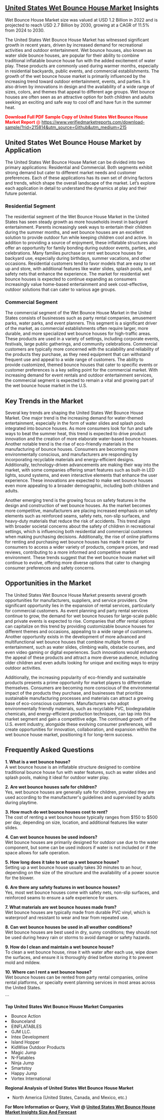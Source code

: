 <h2><a href="https://www.verifiedmarketreports.com/download-sample/?rid=215814&amp;utm_source=Github&amp;utm_medium=215" target="_blank">United States Wet Bounce House Market</a> Insights</h2><p>Wet Bounce House Market size was valued at USD 1.2 Billion in 2022 and is projected to reach USD 2.7 Billion by 2030, growing at a CAGR of 11.5% from 2024 to 2030.</p><p> <p>The United States Wet Bounce House Market has witnessed significant growth in recent years, driven by increased demand for recreational activities and outdoor entertainment. Wet bounce houses, also known as water slide bounce houses, are popular for their ability to combine traditional inflatable bounce house fun with the added excitement of water play. These products are commonly used during warmer months, especially in residential backyards, public events, and commercial establishments. The growth of the wet bounce house market is primarily influenced by the increasing trend toward outdoor entertainment, events, and parties. It is also driven by innovations in design and the availability of a wide range of sizes, colors, and themes that appeal to different age groups. Wet bounce houses are often seen as an attractive option for both children and adults seeking an exciting and safe way to cool off and have fun in the summer heat. <p><span class=""><span style="color: #ff0000;"><strong>Download Full PDF Sample Copy of United States Wet Bounce House Market Report</strong> @ </span><a href="https://www.verifiedmarketreports.com/download-sample/?rid=215814&amp;utm_source=Github&amp;utm_medium=215" target="_blank">https://www.verifiedmarketreports.com/download-sample/?rid=215814&amp;utm_source=Github&amp;utm_medium=215</a></span></p> </p> <h2>United States Wet Bounce House Market by Application</h2> <p>The United States Wet Bounce House Market can be divided into two primary applications: Residential and Commercial. Both segments exhibit strong demand but cater to different market needs and customer preferences. Each of these applications has its own set of driving factors and trends, which shape the overall landscape of the market. Let’s explore each application in detail to understand the dynamics at play and their future potential.</p> <h3>Residential Segment</h3> <p>The residential segment of the Wet Bounce House Market in the United States has seen steady growth as more households invest in backyard entertainment. Parents increasingly seek ways to entertain their children during the summer months, and wet bounce houses are an excellent solution to provide outdoor fun while keeping children cool and active. In addition to providing a source of enjoyment, these inflatable structures also offer an opportunity for family bonding during outdoor events, parties, and celebrations. Many families purchase or rent wet bounce houses for backyard use, especially during birthdays, summer vacations, and other occasions. Residential customers tend to favor models that are easy to set up and store, with additional features like water slides, splash pools, and safety nets that enhance the experience. The market for residential wet bounce houses is expected to continue expanding as consumers increasingly value home-based entertainment and seek cost-effective, outdoor solutions that can cater to various age groups. <h3>Commercial Segment</h3> <p>The commercial segment of the Wet Bounce House Market in the United States consists of businesses such as party rental companies, amusement parks, water parks, and event planners. This segment is a significant driver of the market, as commercial establishments often require larger, more durable, and more specialized wet bounce houses for high-traffic areas. These products are used in a variety of settings, including corporate events, festivals, large public gatherings, and community celebrations. Commercial customers are typically more concerned with the scalability and reliability of the products they purchase, as they need equipment that can withstand frequent use and appeal to a wide range of customers. The ability to provide customized, themed bounce houses that cater to specific events or customer preferences is a key selling point for the commercial market. With increasing demand for event rentals and outdoor entertainment services, the commercial segment is expected to remain a vital and growing part of the wet bounce house market in the U.S. <h2>Key Trends in the Market</h2> <p>Several key trends are shaping the United States Wet Bounce House Market. One major trend is the increasing demand for water-themed entertainment, especially in the form of water slides and splash pools integrated into bounce houses. As more consumers look for fun and safe ways to beat the summer heat, this trend is expected to drive product innovation and the creation of more elaborate water-based bounce houses. Another notable trend is the rise of eco-friendly materials in the manufacturing of bounce houses. Consumers are becoming more environmentally conscious, and manufacturers are responding by incorporating recyclable materials and energy-efficient designs. Additionally, technology-driven advancements are making their way into the market, with some companies offering smart features such as built-in LED lights, sound systems, and even interactive elements that enhance the user experience. These innovations are expected to make wet bounce houses even more appealing to a broader demographic, including both children and adults. <p>Another emerging trend is the growing focus on safety features in the design and construction of wet bounce houses. As the market becomes more competitive, manufacturers are placing increased emphasis on safety elements such as reinforced seams, safety nets, non-slip surfaces, and heavy-duty materials that reduce the risk of accidents. This trend aligns with broader societal concerns about the safety of children in recreational settings, which is influencing both residential and commercial customers when making purchasing decisions. Additionally, the rise of online platforms for renting and purchasing wet bounce houses has made it easier for consumers to access a wider variety of products, compare prices, and read reviews, contributing to a more informed and competitive market environment. These trends suggest that the wet bounce house market will continue to evolve, offering more diverse options that cater to changing consumer preferences and safety concerns. <h2>Opportunities in the Market</h2> <p>The United States Wet Bounce House Market presents several growth opportunities for manufacturers, suppliers, and service providers. One significant opportunity lies in the expansion of rental services, particularly for commercial customers. As event planning and party rental services continue to grow, the demand for wet bounce houses for large-scale public and private events is expected to rise. Companies that offer rental options can capitalize on this trend by providing customizable bounce houses for different themes and occasions, appealing to a wide range of customers. Another opportunity exists in the development of more advanced and multifunctional wet bounce houses that combine multiple forms of entertainment, such as water slides, climbing walls, obstacle courses, and even video gaming or digital experiences. Such innovations would enhance the appeal of these products and attract a more diverse audience, including older children and even adults looking for unique and exciting ways to enjoy outdoor activities. <p>Additionally, the increasing popularity of eco-friendly and sustainable products presents a prime opportunity for market players to differentiate themselves. Consumers are becoming more conscious of the environmental impact of the products they purchase, and businesses that prioritize sustainable manufacturing processes and materials can attract a growing base of eco-conscious customers. Manufacturers who adopt environmentally friendly materials, such as recyclable PVC, biodegradable chemicals, and energy-efficient production techniques, can tap into this market segment and gain a competitive edge. The continued growth of the U.S. event industry, alongside these evolving consumer preferences, will create opportunities for innovation, collaboration, and expansion within the wet bounce house market, positioning it for long-term success. <h2>Frequently Asked Questions</h2> <p><b>1. What is a wet bounce house?</b><br> A wet bounce house is an inflatable structure designed to combine traditional bounce house fun with water features, such as water slides and splash pools, making it ideal for outdoor water play.</p> <p><b>2. Are wet bounce houses safe for children?</b><br> Yes, wet bounce houses are generally safe for children, provided they are used according to the manufacturer's guidelines and supervised by adults during playtime.</p> <p><b>3. How much do wet bounce houses cost to rent?</b><br> The cost of renting a wet bounce house typically ranges from $150 to $500 per day, depending on size, location, and additional features like water slides.</p> <p><b>4. Can wet bounce houses be used indoors?</b><br> Wet bounce houses are primarily designed for outdoor use due to the water component, but some can be used indoors if water is not included or if the space allows for safe operation.</p> <p><b>5. How long does it take to set up a wet bounce house?</b><br> Setting up a wet bounce house usually takes 30 minutes to an hour, depending on the size of the structure and the availability of a power source for the blower.</p> <p><b>6. Are there any safety features in wet bounce houses?</b><br> Yes, most wet bounce houses come with safety nets, non-slip surfaces, and reinforced seams to ensure a safe experience for users.</p> <p><b>7. What materials are wet bounce houses made from?</b><br> Wet bounce houses are typically made from durable PVC vinyl, which is waterproof and resistant to wear and tear from repeated use.</p> <p><b>8. Can wet bounce houses be used in all weather conditions?</b><br> Wet bounce houses are best used in dry, sunny conditions; they should not be used during heavy rain or storms to avoid damage or safety hazards.</p> <p><b>9. How do I clean and maintain a wet bounce house?</b><br> To clean a wet bounce house, rinse it with water after each use, wipe down the surfaces, and ensure it is thoroughly dried before storing it to prevent mold and mildew.</p> <p><b>10. Where can I rent a wet bounce house?</b><br> Wet bounce houses can be rented from party rental companies, online rental platforms, or specialty event planning services in most areas across the United States.</p> ```</p><p><strong>Top United States Wet Bounce House Market Companies</strong></p><div data-test-id=""><p><li>Bounce Action</li><li> Bounceland</li><li> EINFLATABLES</li><li> GJM LLC.</li><li> Intex Development</li><li> Island Hopper</li><li> KidWise Outdoor Products</li><li> Magic Jump</li><li> N-Flatables</li><li> Ninja Jump</li><li> Smartstoy</li><li> Happy Jump</li><li> Vortex International</li></p><div><strong>Regional Analysis of&nbsp;United States Wet Bounce House Market</strong></div><ul><li dir="ltr"><p dir="ltr">North America&nbsp;(United States, Canada, and Mexico, etc.)</p></li></ul><p><strong>For More Information or Query, Visit @&nbsp;</strong><strong><a href="https://www.verifiedmarketreports.com/product/wet-bounce-house-market/?utm_source=Github&amp;utm_medium=215" target="_blank">United States Wet Bounce House Market Insights Size And Forecast</a></strong></p></div>
